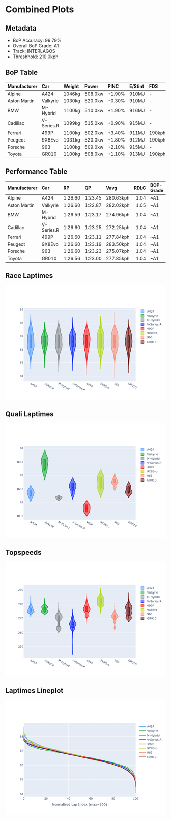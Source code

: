 # Combined Plots

## Metadata

- BoP Accuracy: 99.79%
- Overall BoP Grade: A1
- Track: INTERLAGOS
- Threshhold: 210.0kph

## BoP Table
| Manufacturer   | Car        | Weight   | Power   | PINC   | E/Stint   | FDS    |
|:---------------|:-----------|:---------|:--------|:-------|:----------|:-------|
| Alpine         | A424       | 1046kg   | 508.0kw | +1.90% | 910MJ     | -      |
| Aston Martin   | Valkyrie   | 1030kg   | 520.0kw | -0.30% | 910MJ     | -      |
| BMW            | M-Hybrid   | 1100kg   | 510.0kw | +1.90% | 916MJ     | -      |
| Cadillac       | V-Series.R | 1099kg   | 515.0kw | +0.90% | 915MJ     | -      |
| Ferrari        | 499P       | 1100kg   | 502.0kw | +3.40% | 911MJ     | 190kph |
| Peugeot        | 9X8Evo     | 1031kg   | 520.0kw | -1.80% | 912MJ     | 190kph |
| Porsche        | 963        | 1100kg   | 509.0kw | +2.10% | 915MJ     | -      |
| Toyota         | GR010      | 1100kg   | 508.0kw | +1.10% | 913MJ     | 190kph |

## Performance Table
| Manufacturer   | Car        | RP      | QP      | Vavg      |   RDLC | BOP-Grade   | Match   |
|:---------------|:-----------|:--------|:--------|:----------|-------:|:------------|:--------|
| Alpine         | A424       | 1:26.60 | 1:23.45 | 280.63kph |   1.04 | ~A1         | 99.54%  |
| Aston Martin   | Valkyrie   | 1:26.60 | 1:22.87 | 282.02kph |   1.05 | ~A1         | 100.00% |
| BMW            | M-Hybrid   | 1:26.59 | 1:23.17 | 274.96kph |   1.04 | ~A1         | 99.96%  |
| Cadillac       | V-Series.R | 1:26.60 | 1:23.25 | 272.25kph |   1.04 | ~A1         | 99.96%  |
| Ferrari        | 499P       | 1:26.60 | 1:23.11 | 277.84kph |   1.04 | ~A1         | 99.98%  |
| Peugeot        | 9X8Evo     | 1:26.60 | 1:23.19 | 283.50kph |   1.04 | ~A1         | 99.00%  |
| Porsche        | 963        | 1:26.60 | 1:23.23 | 275.07kph |   1.04 | ~A1         | 99.89%  |
| Toyota         | GR010      | 1:26.56 | 1:23.00 | 277.85kph |   1.04 | ~A1         | 99.97%  |

## Race Laptimes
![Race Laptimes](images/race_violin.png)

## Quali Laptimes
![Quali Laptimes](images/quali_violin.png)

## Topspeeds
![Topspeeds](images/topspeed_violin.png)

## Laptimes Lineplot
![Laptimes Lineplot](images/laptime_line.png)

